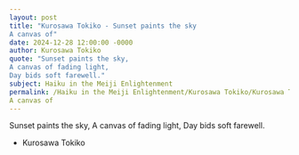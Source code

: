 ```yaml
---
layout: post
title: "Kurosawa Tokiko - Sunset paints the sky
A canvas of"
date: 2024-12-28 12:00:00 -0000
author: Kurosawa Tokiko
quote: "Sunset paints the sky,
A canvas of fading light,
Day bids soft farewell."
subject: Haiku in the Meiji Enlightenment
permalink: /Haiku in the Meiji Enlightenment/Kurosawa Tokiko/Kurosawa Tokiko - Sunset paints the sky
A canvas of
---
```


Sunset paints the sky,
A canvas of fading light,
Day bids soft farewell.

- Kurosawa Tokiko
